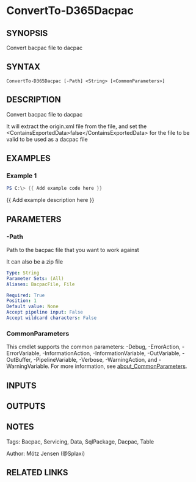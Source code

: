 ﻿---
external help file: d365fo.tools-help.xml
Module Name: d365fo.tools
online version: https://msdyn365fo.wordpress.com/2019/12/18/cleanup-tempdb-tables-in-a-msdyn365fo-sandbox-environment/
schema: 2.0.0
---

# ConvertTo-D365Dacpac

## SYNOPSIS
Convert bacpac file to dacpac

## SYNTAX

```
ConvertTo-D365Dacpac [-Path] <String> [<CommonParameters>]
```

## DESCRIPTION
Convert bacpac file to dacpac

It will extract the origin.xml file from the file, and set the \<ContainsExportedData\>false\</ContainsExportedData\> for the file to be valid to be used as a dacpac file

## EXAMPLES

### Example 1
```powershell
PS C:\> {{ Add example code here }}
```

{{ Add example description here }}

## PARAMETERS

### -Path
Path to the bacpac file that you want to work against

It can also be a zip file

```yaml
Type: String
Parameter Sets: (All)
Aliases: BacpacFile, File

Required: True
Position: 1
Default value: None
Accept pipeline input: False
Accept wildcard characters: False
```

### CommonParameters
This cmdlet supports the common parameters: -Debug, -ErrorAction, -ErrorVariable, -InformationAction, -InformationVariable, -OutVariable, -OutBuffer, -PipelineVariable, -Verbose, -WarningAction, and -WarningVariable. For more information, see [about_CommonParameters](http://go.microsoft.com/fwlink/?LinkID=113216).

## INPUTS

## OUTPUTS

## NOTES
Tags: Bacpac, Servicing, Data, SqlPackage, Dacpac, Table

Author: Mötz Jensen (@Splaxi)

## RELATED LINKS
